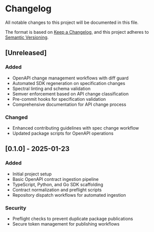 # Changelog

All notable changes to this project will be documented in this file.

The format is based on [Keep a Changelog](https://keepachangelog.com/en/1.0.0/),
and this project adheres to [Semantic Versioning](https://semver.org/spec/v2.0.0.html).

## [Unreleased]

### Added

- OpenAPI change management workflows with diff guard
- Automated SDK regeneration on specification changes
- Spectral linting and schema validation
- Semver enforcement based on API change classification
- Pre-commit hooks for specification validation
- Comprehensive documentation for API change process

### Changed

- Enhanced contributing guidelines with spec change workflow
- Updated package scripts for OpenAPI operations

## [0.1.0] - 2025-01-23

### Added

- Initial project setup
- Basic OpenAPI contract ingestion pipeline
- TypeScript, Python, and Go SDK scaffolding
- Contract normalization and preflight scripts
- Repository dispatch workflows for automated ingestion

### Security

- Preflight checks to prevent duplicate package publications
- Secure token management for publishing workflows
